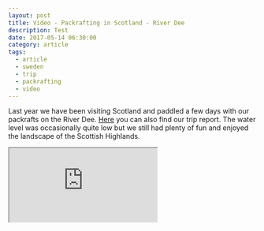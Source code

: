```yaml
---
layout: post
title: Video - Packrafting in Scotland - River Dee
description: Test
date: 2017-05-14 06:30:00
category: article
tags:
  - article
  - sweden
  - trip
  - packrafting
  - video
---
```

Last year we have been visiting Scotland and paddled a few days with our packrafts on the River Dee. [Here](http://www.hikeventures.com/Packrafting-River-Dee-Scotland-1/) you can also find our trip report. The water level was occasionally quite low but we still had plenty of fun and enjoyed the landscape of the Scottish Highlands.

<div class="embed-responsive embed-responsive-16by9">
    <iframe class="embed-responsive-item" src="https://www.youtube.com/embed/SRuUvxdM5XA"></iframe>
</div>

<!--more-->
